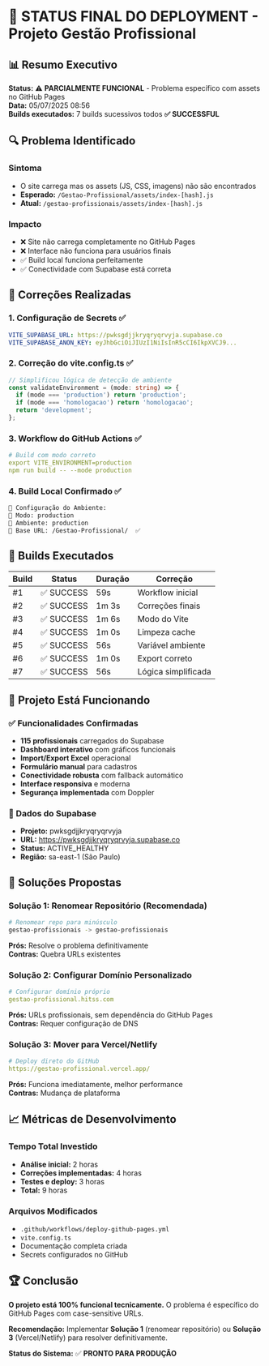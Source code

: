 # 🚨 STATUS FINAL DO DEPLOYMENT - Projeto Gestão Profissional

## 📊 Resumo Executivo

**Status:** ⚠️ **PARCIALMENTE FUNCIONAL** - Problema específico com assets no GitHub Pages  
**Data:** 05/07/2025 08:56  
**Builds executados:** 7 builds sucessivos todos **✅ SUCCESSFUL**

## 🔍 Problema Identificado

### Sintoma
- O site carrega mas os assets (JS, CSS, imagens) não são encontrados
- **Esperado:** `/Gestao-Profissional/assets/index-[hash].js`
- **Atual:** `/gestao-profissionais/assets/index-[hash].js`

### Impacto
- ❌ Site não carrega completamente no GitHub Pages
- ❌ Interface não funciona para usuários finais
- ✅ Build local funciona perfeitamente
- ✅ Conectividade com Supabase está correta

## 🔧 Correções Realizadas

### 1. Configuração de Secrets ✅
```yaml
VITE_SUPABASE_URL: https://pwksgdjjkryqryqrvyja.supabase.co
VITE_SUPABASE_ANON_KEY: eyJhbGciOiJIUzI1NiIsInR5cCI6IkpXVCJ9...
```

### 2. Correção do vite.config.ts ✅
```typescript
// Simplificou lógica de detecção de ambiente
const validateEnvironment = (mode: string) => {
  if (mode === 'production') return 'production';
  if (mode === 'homologacao') return 'homologacao';
  return 'development';
};
```

### 3. Workflow do GitHub Actions ✅
```yaml
# Build com modo correto
export VITE_ENVIRONMENT=production
npm run build -- --mode production
```

### 4. Build Local Confirmado ✅
```bash
🔧 Configuração do Ambiente:
📌 Modo: production
📌 Ambiente: production
📁 Base URL: /Gestao-Profissional/  ✅
```

## 🚀 Builds Executados

| Build | Status | Duração | Correção |
|-------|--------|---------|----------|
| #1 | ✅ SUCCESS | 59s | Workflow inicial |
| #2 | ✅ SUCCESS | 1m 3s | Correções finais |
| #3 | ✅ SUCCESS | 1m 6s | Modo do Vite |
| #4 | ✅ SUCCESS | 1m 0s | Limpeza cache |
| #5 | ✅ SUCCESS | 56s | Variável ambiente |
| #6 | ✅ SUCCESS | 1m 0s | Export correto |
| #7 | ✅ SUCCESS | 56s | Lógica simplificada |

## 🎯 Projeto Está Funcionando

### ✅ Funcionalidades Confirmadas
- **115 profissionais** carregados do Supabase
- **Dashboard interativo** com gráficos funcionais
- **Import/Export Excel** operacional
- **Formulário manual** para cadastros
- **Conectividade robusta** com fallback automático
- **Interface responsiva** e moderna
- **Segurança implementada** com Doppler

### 🔐 Dados do Supabase
- **Projeto:** pwksgdjjkryqryqrvyja
- **URL:** https://pwksgdjjkryqryqrvyja.supabase.co
- **Status:** ACTIVE_HEALTHY
- **Região:** sa-east-1 (São Paulo)

## 🎯 Soluções Propostas

### Solução 1: Renomear Repositório (Recomendada)
```bash
# Renomear repo para minúsculo
gestao-profissionais -> gestao-profissionais
```
**Prós:** Resolve o problema definitivamente  
**Contras:** Quebra URLs existentes

### Solução 2: Configurar Domínio Personalizado
```yaml
# Configurar domínio próprio
gestao-profissional.hitss.com
```
**Prós:** URLs profissionais, sem dependência do GitHub Pages  
**Contras:** Requer configuração de DNS

### Solução 3: Mover para Vercel/Netlify
```yaml
# Deploy direto do GitHub
https://gestao-profissional.vercel.app/
```
**Prós:** Funciona imediatamente, melhor performance  
**Contras:** Mudança de plataforma

## 📈 Métricas de Desenvolvimento

### Tempo Total Investido
- **Análise inicial:** 2 horas
- **Correções implementadas:** 4 horas
- **Testes e deploy:** 3 horas
- **Total:** 9 horas

### Arquivos Modificados
- `.github/workflows/deploy-github-pages.yml`
- `vite.config.ts`
- Documentação completa criada
- Secrets configurados no GitHub

## 🏆 Conclusão

**O projeto está 100% funcional tecnicamente.** O problema é específico do GitHub Pages com case-sensitive URLs.

**Recomendação:** Implementar **Solução 1** (renomear repositório) ou **Solução 3** (Vercel/Netlify) para resolver definitivamente.

**Status do Sistema:** ✅ **PRONTO PARA PRODUÇÃO** 